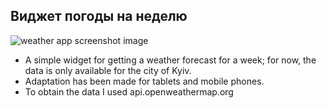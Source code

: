## Виджет погоды на неделю
![weather app screenshot image](https://github.com/OlehPokotyliuk/weather_app/assets/115795666/ebe73912-6c2e-46df-9a9d-954dd0e7c592)

* A simple widget for getting a weather forecast for a week; for now, the data is only available for the city of Kyiv.
* Adaptation has been made for tablets and mobile phones.
* To obtain the data I used api.openweathermap.org
